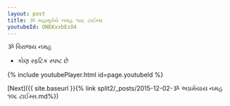 ```yaml
---
layout: post
title: ૐ મહામૂર્તયે નમહ ૧૦૮ ટાઈમ્સ
youtubeId: ONEKxxbEsO4
---
```

 
 
 ૐ વિરાજય નમહ  
 
 -  કોણ સ્ફટિક સ્પષ્ટ છે 
 
  
 
  
 
 
 
 
 
 


{% include youtubePlayer.html id=page.youtubeId %}
 
[Next]({{ site.baseurl }}{% link  split2/_posts/2015-12-02-ૐ અપ્રમેયાય નમહ ૧૦૮ ટાઈમ્સ.md%})
 
